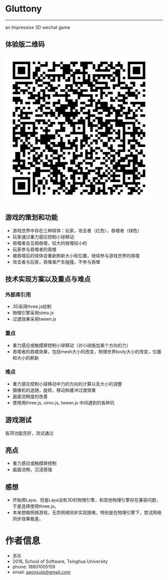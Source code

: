 # Gluttony

---------
an Impressive 3D wechat game

## 体验版二维码
![scan to play](https://github.com/xsuler/Gluttony/blob/master/code.jpg?raw=true)
## 游戏的策划和功能
- 游戏世界中存在三种球体：玩家，攻击者（红色），吞噬者（绿色）
- 玩家通过重力感应控制小球移动
- 吞噬者会互相吞噬，较大的吞噬较小的
- 玩家参与吞噬者的吞噬
- 被吞噬后的球体会重新刷新大小和位置，继续参与游戏世界的吞噬
- 攻击者与玩家，吞噬者产生碰撞，不参与吞噬
## 技术实现方案以及重点与难点
###   外部库引用
- 3D采用three.js绘制
- 物理引擎采用oimo.js
- 过渡效果采用tween.js
### 重点
- 重力感应或触摸屏控制小球移动（对小球施加某个方向的力）
- 吞噬者的吞噬效果，包括mesh大小的改变，物理世界body大小的改变，位置和大小的刷新
### 难点
- 重力感应控制小球移动中力的方向的计算以及大小的调整
- 摄像机的追随，旋转，移动和缓冲过渡效果
- 画面流畅度的改善
- 使用用three.js, oimo.js, tween.js 中间遇到的各种坑
## 游戏测试
各项功能完好，测试通过
## 亮点
- 重力感应或触摸屏控制
- 画面流畅，沉浸感强
## 感想
- 开始用Laya，但是Laya没有3D的物理引擎，和其他物理引擎存在兼容问题，于是选择使用three.js。
- 本来想做网络游戏，无奈网络同步实现困难，特别是在物理引擎下，尝试网络同步效果极差。

# 作者信息
- 苏乐
- 2016, School of Software, Tsinghua University
- phone: 18801005159
- email: aeonsule@gmail.com